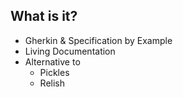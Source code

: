 <!-- .slide: class="augurk" -->
## What is it?

* Gherkin & Specification by Example
* Living Documentation
* Alternative to
    * Pickles
    * Relish
    